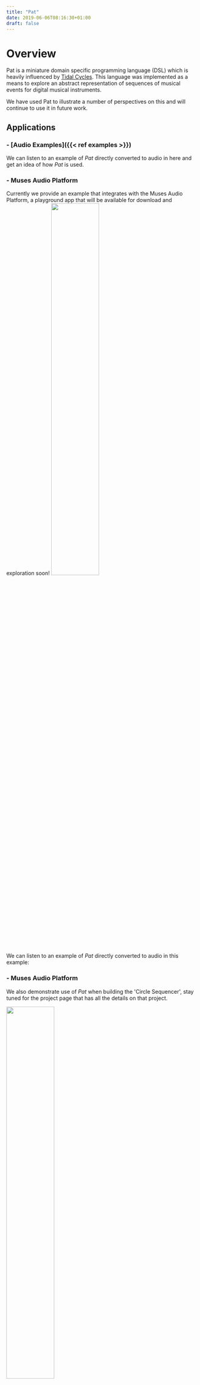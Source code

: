 ```yaml
---
title: "Pat"
date: 2019-06-06T08:16:30+01:00
draft: false
---
```


# Overview

Pat is a miniature domain specific programming language (DSL) which is heavily influenced by [Tidal Cycles](https://tidalcycles.org). This language was implemented as a means to explore an abstract representation of sequences of musical events for digital musical instruments.

We have used Pat to illustrate a number of perspectives on this and will continue to use it in future work.


## Applications

### - [Audio Examples]({{< ref examples >}})

We can listen to an example of _Pat_ directly converted to audio in here and get an idea of how _Pat_ is used.

### - Muses Audio Platform

Currently we provide an example that integrates with the Muses Audio Platform, a playground app that will be available for download and exploration soon!
<img class="special-img-class" style="width:50%;height:50%" src="/assets/prMusesApp.png" />

We can listen to an example of _Pat_ directly converted to audio in this example:

### - Muses Audio Platform
We also demonstrate use of _Pat_ when building the 'Circle Sequencer', stay tuned for the project page that has all the details on that project.

<img class="special-img-class" style="width:50%;height:50%" src="/assets/circleSeq.jpg" />

# More Information

Tools and documentation for the current implementation of Pat:

   - [Haskell source code](https://github.com/muses-dmi/pat).